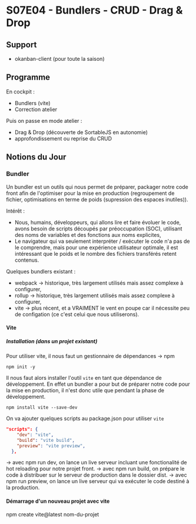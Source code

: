 # S07E04 - Bundlers - CRUD - Drag & Drop

## Support

- okanban-client (pour toute la saison)

## Programme

En cockpit :

- Bundlers (vite)
- Correction atelier

Puis on passe en mode atelier :

- Drag & Drop (découverte de SortableJS en autonomie)
- approfondissement ou reprise du CRUD

## Notions du Jour

### Bundler

Un bundler est un outils qui nous permet de préparer, packager notre code front afin de l'optimiser pour la mise en production (regroupement de fichier, optimisations en terme de poids (supression des espaces inutiles)).

Intérêt :
- Nous, humains, développeurs, qui allons lire et faire évoluer le code, avons besoin de scripts découpés par préoccupation (SOC), utilisant des noms de variables et des fonctions aux noms explicites,
- Le navigateur qui va seulement interpréter / exécuter le code n'a pas de le comprendre, mais pour une expérience utilisateur optimale, il est intéressant que le poids et le nombre des fichiers transférés retent contenus.

Quelques bundlers existant :

- webpack -> historique, très largement utilisés mais assez complexe à configurer,
- rollup -> historique, très largement utilisés mais assez complexe à configurer,
- vite -> plus récent, et a VRAIMENT le vent en poupe car il nécessite peu de configation (ce c'est celui que nous utiliserons).

#### Vite

##### Installation (dans un projet existant)

Pour utiliser vite, il nous faut un gestionnaire de dépendances -> npm

```shell
npm init -y
```

Il nous faut alors installer l'outil `vite` en tant que dépendance de développement.
En effet un bundler a pour but de préparer notre code pour la mise en production, il n'est donc utile que pendant la phase de développement.

```shell
npm install vite --save-dev
```

On va ajouter quelques scripts au package.json pour utiliser `vite`

```json
"scripts": {
    "dev": "vite",
    "build": "vite build",
    "preview": "vite preview",
  },
```

-> avec npm run dev, on lance un live serveur incluant une fonctionalité de hot reloading pour notre projet front.
-> avec npm run build, on prépare le code à distribuer sur le serveur de production dans le dossier dist.
-> avec npm run preview, on lance un live serveur qui va exécuter le code destiné à la production.

#### Démarrage d'un nouveau projet avec vite

npm create vite@latest nom-du-projet
